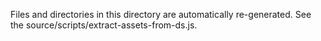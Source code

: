Files and directories in this directory are automatically re-generated. See the source/scripts/extract-assets-from-ds.js.
